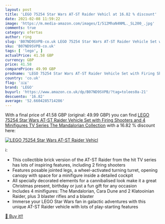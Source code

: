 ```yaml
---
layout: post
title: 'LEGO 75254 Star Wars AT-ST Raider Vehicl at 16.82 % discount'
date: 2021-02-08 11:59:22
image: 'https://m.media-amazon.com/images/I/512MhaN4NML._SL200_.jpg'
comments: true
category: ofertas
author: ring
slug: 'B07ND9SVPB-co.uk LEGO 75254 Star Wars AT-ST Raider Vehicle Set with...'
sku: 'B07ND9SVPB-co.uk'
tags: [ 'lego', ]
actualPrice: 41.58 GBP
currency: GBP
price: 41.58
comparePrice: 49.99 GBP
prodname: 'LEGO 75254 Star Wars AT-ST Raider Vehicle Set with Firing Shooters and 4 Minifigures  TV Series The Mandalorian Collection'
country: 'co.uk'
flag: '🇬🇧'
brand: 'LEGO'
buyurl: 'https://www.amazon.co.uk/dp/B07ND9SVPB/?tag=tolees0a-21'
descuento: '16.82'
average: '52.6604285714286'
---
```


With a final price of 41.58 GBP (original: 49.99 GBP) you can find [LEGO 75254 Star Wars AT-ST Raider Vehicle Set with Firing Shooters and 4 Minifigures  TV Series The Mandalorian Collection](https://www.amazon.co.uk/dp/B07ND9SVPB/?tag=tolees0a-21) with a  16.82 % discount here:

[![LEGO 75254 Star Wars AT-ST Raider Vehicl](https://m.media-amazon.com/images/I/512MhaN4NML._SL200_.jpg)](https://www.amazon.co.uk/dp/B07ND9SVPB/?tag=tolees0a-21)

ℹ️:

- This collectible brick version of the AT-ST Raider from the hit TV series has lots of inspiring features, including 2 firing shooters
- Features posable jointed legs, a wheel-activated turning turret, opening canopy with space for a minifigure inside a detailed cockpit
- All specially decorated elements for a cannibalised look make it a great Christmas present, birthday or just a fun gift for any occasion
- Includes 4 minifigures: The Mandalorian, Cara Dune and 2 Klatooinian Raider, plus 3 blaster rifles and a blaster
- Immerse your LEGO Star Wars fan in galactic adventures with this unique AT-ST Raider vehicle with lots of play-starting features

[🛒 Buy it!!](https://www.amazon.co.uk/dp/B07ND9SVPB/?tag=tolees0a-21)
